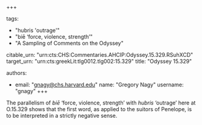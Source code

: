 +++

tags:
- "hubris &#39;outrage&#39;"
- "biē ‘force, violence, strength’"
- "A Sampling of Comments on the Odyssey"

citable_urn: "urn:cts:CHS:Commentaries.AHCIP:Odyssey.15.329.RSuhXCD"
target_urn: "urn:cts:greekLit:tlg0012.tlg002:15.329"
title: "Odyssey 15.329"

authors:
- email: "gnagy@chs.harvard.edu"
  name: "Gregory Nagy"
  username: "gnagy"
+++

<p>The parallelism of <em>biē</em> ‘force, violence, strength’ with <em>hubris</em> ‘outrage’ here at O.15.329 shows that the first word, as applied to the suitors of Penelope, is to be interpreted in a strictly negative sense.  </p>